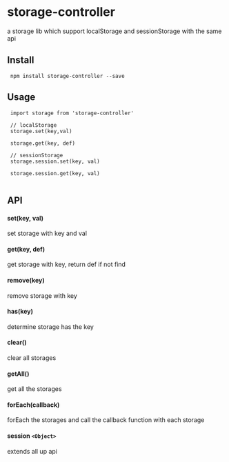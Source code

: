 # storage-controller
a storage lib which support localStorage and sessionStorage with the same api

## Install

```
 npm install storage-controller --save
```

## Usage

```
 import storage from 'storage-controller'
 
 // localStorage
 storage.set(key,val) 
 
 storage.get(key, def)
 
 // sessionStorage
 storage.session.set(key, val)
 
 storage.session.get(key, val)
 
```

## API

#### set(key, val)

set storage with key and val

#### get(key, def)

get storage with key, return def if not find

#### remove(key)

remove storage with key

#### has(key)

determine storage has the key

#### clear()
clear all storages

#### getAll()
get all the storages

#### forEach(callback)
forEach the storages and call the callback function with each storage

#### session `<Object>`
extends all up api